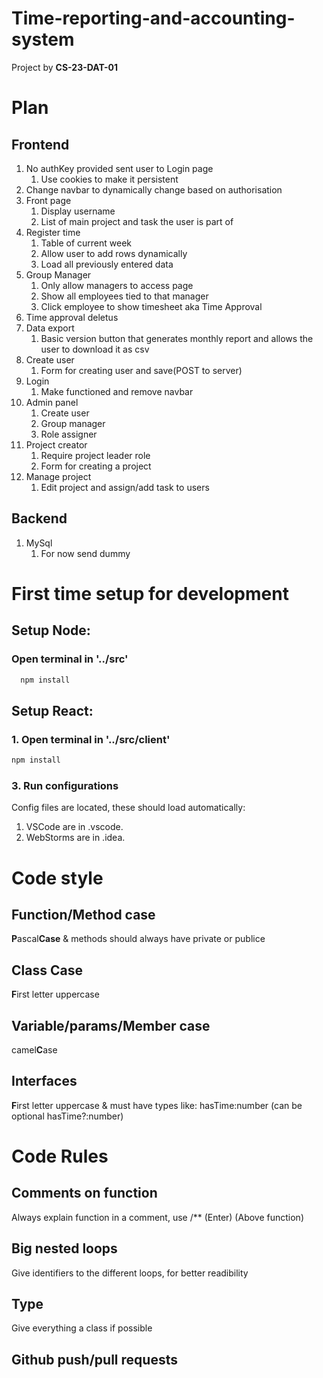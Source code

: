 # Time-reporting-and-accounting-system
Project by **CS-23-DAT-01**

# Plan
## Frontend
1. No authKey provided sent user to Login page
   1. Use cookies to make it persistent
2. Change navbar to dynamically change based on authorisation
3. Front page
   1. Display username
   2. List of main project and task the user is part of
4. Register time
   1. Table of current week
   2. Allow user to add rows dynamically
   3. Load all previously entered data
5. Group Manager
   1. Only allow managers to access page
   2. Show all employees tied to that manager
   3. Click employee to show timesheet aka Time Approval
6. Time approval deletus
7. Data export
   1. Basic version button that generates monthly report and allows the user to download it as csv
8. Create user
   1. Form for creating user and save(POST to server)
9. Login
   1. Make functioned and remove navbar
10. Admin panel
    1. Create user
    2. Group manager
    3. Role assigner
11. Project creator
    1. Require project leader role
    2. Form for creating a project
12. Manage project
    1. Edit project and assign/add task to users

## Backend
1. MySql
   1. For now send dummy

# First time setup for development
## Setup Node:
### Open terminal in '../src'
```bash
  npm install
```
## Setup React:
### 1. Open terminal in '../src/client' 
```bash
npm install
```

### 3. Run configurations
Config files are located, these should load automatically:
1. VSCode are in .vscode.
2. WebStorms are in .idea.

# Code style
## Function/Method case
**P**ascal**Case** & methods should always have private or publice
## Class Case
**F**irst letter uppercase
## Variable/params/Member case
camel**C**ase
## Interfaces
**F**irst letter uppercase & must have types like: hasTime:number (can be optional hasTime?:number)

# Code Rules
## Comments on function
Always explain function in a comment, use /** (Enter) (Above function)
## Big nested loops
Give identifiers to the different loops, for better readibility
## Type
Give everything a class if possible
## Github push/pull requests
